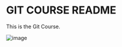 # GIT COURSE README

This is the Git Course.

![image](https://cdn.edflex.com/media/uploads/mooc/logo/de633eab450cfd9b15f4998bcf25c368dab4b7e2.png)